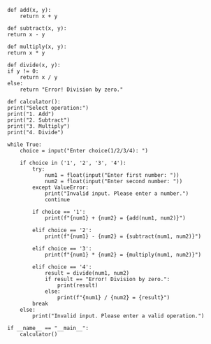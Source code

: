     def add(x, y):
        return x + y

    def subtract(x, y):
    return x - y

    def multiply(x, y):
    return x * y

    def divide(x, y):
    if y != 0:
        return x / y
    else:
        return "Error! Division by zero."

    def calculator():
    print("Select operation:")
    print("1. Add")
    print("2. Subtract")
    print("3. Multiply")
    print("4. Divide")

    while True:
        choice = input("Enter choice(1/2/3/4): ")

        if choice in ('1', '2', '3', '4'):
            try:
                num1 = float(input("Enter first number: "))
                num2 = float(input("Enter second number: "))
            except ValueError:
                print("Invalid input. Please enter a number.")
                continue

            if choice == '1':
                print(f"{num1} + {num2} = {add(num1, num2)}")

            elif choice == '2':
                print(f"{num1} - {num2} = {subtract(num1, num2)}")

            elif choice == '3':
                print(f"{num1} * {num2} = {multiply(num1, num2)}")

            elif choice == '4':
                result = divide(num1, num2)
                if result == "Error! Division by zero.":
                    print(result)
                else:
                    print(f"{num1} / {num2} = {result}")
            break
        else:
            print("Invalid input. Please enter a valid operation.")

    if __name__ == "__main__":
        calculator()


